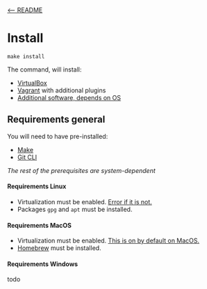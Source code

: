 [<-- README](../README.md)
# Install
`make install`

The command, will install:
- [VirtualBox](https://www.virtualbox.org/)
- [Vagrant](https://www.vagrantup.com/) with additional plugins
- [Additional software, depends on OS](../install/Makefile)

## Requirements general
You will need to have pre-installed:

- [Make](https://man7.org/linux/man-pages/man1/make.1.html)
- [Git CLI](https://git-scm.com/book/en/v2/Getting-Started-The-Command-Line)

*The rest of the prerequisites are system-dependent*

#### Requirements Linux
- Virtualization must be enabled. [Error if it is not.](https://github.com/fredrikhgrelland/vagrant-hashistack/issues/136)
- Packages `gpg` and `apt` must be installed.

#### Requirements MacOS
- Virtualization must be enabled. [This is on by default on MacOS.](https://support.apple.com/en-us/HT203296)
- [Homebrew](https://brew.sh/) must be installed.

#### Requirements Windows
todo
